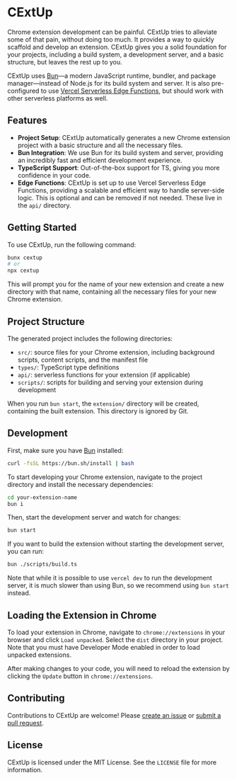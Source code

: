 # CExtUp

Chrome extension development can be painful. CExtUp tries to alleviate some of that pain, without doing too much. It provides a way to quickly scaffold and develop an extension. CExtUp gives you a solid foundation for your projects, including a build system, a development server, and a basic structure, but leaves the rest up to you.

CExtUp uses [Bun](https://bun.sh/)—a modern JavaScript runtime, bundler, and package manager—instead of Node.js for its build system and server. It is also pre-configured to use [Vercel Serverless Edge Functions](https://vercel.com/docs/functions/edge-functions), but should work with other serverless platforms as well.

## Features

-   **Project Setup**: CExtUp automatically generates a new Chrome extension project with a basic structure and all the necessary files.
-   **Bun Integration**: We use Bun for its build system and server, providing an incredibly fast and efficient development experience.
-   **TypeScript Support**: Out-of-the-box support for TS, giving you more confidence in your code.
-   **Edge Functions**: CExtUp is set up to use Vercel Serverless Edge Functions, providing a scalable and efficient way to handle server-side logic. This is optional and can be removed if not needed. These live in the `api/` directory.

## Getting Started

To use CExtUp, run the following command:

```sh
bunx cextup
# or
npx cextup
```

This will prompt you for the name of your new extension and create a new directory with that name, containing all the necessary files for your new Chrome extension.

## Project Structure

The generated project includes the following directories:

-   `src/`: source files for your Chrome extension, including background scripts, content scripts, and the manifest file
-   `types/`: TypeScript type definitions
-   `api/`: serverless functions for your extension (if applicable)
-   `scripts/`: scripts for building and serving your extension during development

When you run `bun start`, the `extension/` directory will be created, containing the built extension. This directory is ignored by Git.

## Development

First, make sure you have [Bun](https://bun.sh/) installed:

```sh
curl -fsSL https://bun.sh/install | bash
```

To start developing your Chrome extension, navigate to the project directory and install the necessary dependencies:

```sh
cd your-extension-name
bun i
```

Then, start the development server and watch for changes:

```sh
bun start
```

If you want to build the extension without starting the development server, you can run:

```sh
bun ./scripts/build.ts
```

Note that while it is possible to use `vercel dev` to run the development server, it is much slower than using Bun, so we recommend using `bun start` instead.

## Loading the Extension in Chrome

To load your extension in Chrome, navigate to `chrome://extensions` in your browser and click `Load unpacked`. Select the `dist` directory in your project. Note that you must have Developer Mode enabled in order to load unpacked extensions.

After making changes to your code, you will need to reload the extension by clicking the `Update` button in `chrome://extensions`.

## Contributing

Contributions to CExtUp are welcome! Please [create an issue](https://github.com/trvswgnr/cextup/issues) or [submit a pull request](https://github.com/trvswgnr/cextup/pulls).

## License

CExtUp is licensed under the MIT License. See the `LICENSE` file for more information.
